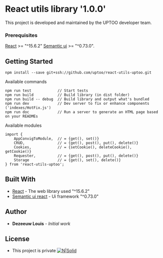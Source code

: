 # React utils library '1.0.0'

This project is developed and maintained by the UPTOO developer team.

### Prerequisites

[React](https://reactjs.org/) >= "^15.6.2"
[Semantic ui](https://react.semantic-ui.com) >= "^0.73.0".

## Getting Started
  
```
npm install --save git+ssh://github.com/uptoo/react-utils-uptoo.git

```

Available commands
```
npm run test            // Start tests
npm run build           // Build library (in dist folder)
npm run build -- debug  // Build library and output what's bundled
npm run dev             // Dev server to fix or enhance components ('indexes/HotFix.js')
npm run doc             // Run a server to generate an HTML page based on your READMEs
```

Available modules

```
import {
    AppConvigToModule,  // = {get(), set()}
    CRUD,               // = {get(), post(), put(), delete()}
    Cookies,            // = {setCookie(), deleteCookie(), getCookie()}
    Requester,          // = {get(), post(), put(), delete()}
    Storage             // = {get(), set(), delete()}
} from 'react-utils-uptoo';
```

## Built With

* [React](https://reactjs.org/) - The web library used "^15.6.2"
* [Semantic ui react](https://react.semantic-ui.com/introduction) - Ui framework "^0.73.0"

## Author

* **Dezeeuw Louis** - *Initial work*

## License

* This project is private
[![N|Solid](http://www.ffc-carrosserie.org/sites/default/files/Logo%20Uptoo.jpg)](https://nodesource.com/products/nsolid)